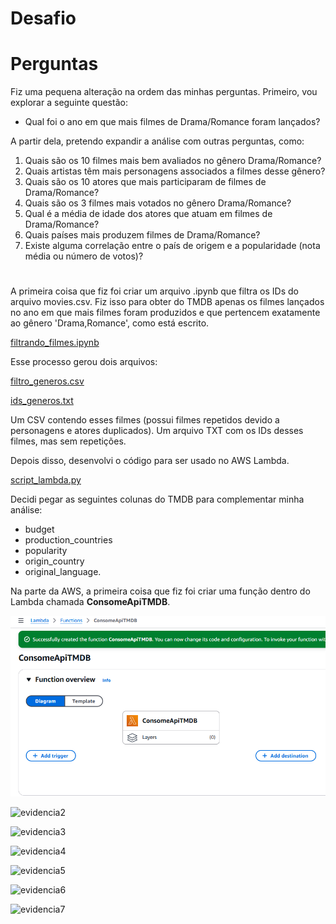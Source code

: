 # Desafio 

# Perguntas

Fiz uma pequena alteração na ordem das minhas perguntas. Primeiro, vou explorar a seguinte questão:

* Qual foi o ano em que mais filmes de Drama/Romance foram lançados?

A partir dela, pretendo expandir a análise com outras perguntas, como:

1. Quais são os 10 filmes mais bem avaliados no gênero Drama/Romance?
2. Quais artistas têm mais personagens associados a filmes desse gênero?
3. Quais são os 10 atores que mais participaram de filmes de Drama/Romance?
4. Quais são os 3 filmes mais votados no gênero Drama/Romance?
5. Qual é a média de idade dos atores que atuam em filmes de Drama/Romance?
6. Quais países mais produzem filmes de Drama/Romance?
7. Existe alguma correlação entre o país de origem e a popularidade (nota média ou número de votos)?

# 
A primeira coisa que fiz foi criar um arquivo .ipynb que filtra os IDs do arquivo movies.csv. Fiz isso para obter do TMDB apenas os filmes lançados no ano em que mais filmes foram produzidos e que pertencem exatamente ao gênero 'Drama,Romance', como está escrito.

[filtrando_filmes.ipynb](./etapa1/filtrando_filmes.ipynb)

Esse processo gerou dois arquivos:

[filtro_generos.csv](./etapa1/filtrogeneros.csv)

[ids_generos.txt](./etapa1/ids_generos.txt)

Um CSV contendo esses filmes (possui filmes repetidos devido a personagens e atores duplicados).
Um arquivo TXT com os IDs desses filmes, mas sem repetições.

Depois disso, desenvolvi o código para ser usado no AWS Lambda.

[script_lambda.py](./script_lambda.py)

Decidi pegar as seguintes colunas do TMDB para complementar minha análise:

* budget
* production_countries
* popularity
* origin_country
* original_language.

Na parte da AWS, a primeira coisa que fiz foi criar uma função dentro do Lambda chamada __ConsomeApiTMDB__.

![evidencia1](../Evidencias/Evidencias_desafio/evidencia1.png)


![evidencia2](../Evidencias/Evidencias_desafio/evidencia)


![evidencia3](../Evidencias/Evidencias_desafio/evidencia)


![evidencia4](../Evidencias/Evidencias_desafio/evidencia)


![evidencia5](../Evidencias/Evidencias_desafio/evidencia)


![evidencia6](../Evidencias/Evidencias_desafio/evidencia)


![evidencia7](../Evidencias/Evidencias_desafio/evidencia)
